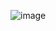 ![image](https://github.com/darkmagic2/Tindog-bootstrap/assets/13827528/bb19ff20-238c-4821-91a7-d8f1559370c5)
